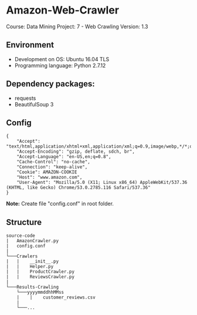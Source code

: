 # Amazon-Web-Crawler
Course: Data Mining
Project: 7 - Web Crawling
Version: 1.3

## Environment
* Development on OS: Ubuntu 16.04 TLS
* Programming language: Python 2.7.12

## Dependency packages:
* requests
* BeautifulSoup 3

## Config

```
{
    "Accept": "text/html,application/xhtml+xml,application/xml;q=0.9,image/webp,*/*;q=0.8",
    "Accept-Encoding": "gzip, deflate, sdch, br",
    "Accept-Language": "en-US,en;q=0.8",
    "Cache-Control": "no-cache",
    "Connection": "keep-alive",
    "Cookie": AMAZON-COOKIE
    "Host": "www.amazon.com",
    "User-Agent": "Mozilla/5.0 (X11; Linux x86_64) AppleWebKit/537.36 (KHTML, like Gecko) Chrome/53.0.2785.116 Safari/537.36"
}
```

**Note:** Create file "config.conf" in root folder.

## Structure

```
source-code
|   AmazonCrawler.py
|   config.conf
|
└───Crawlers
|   |    __init__.py
|   |    Helper.py
|   |    ProductCrawler.py
|   |    ReviewsCrawler.py
|
└───Results-Crawling
    └───yyyymmddhhMMss
    |    |    customer_reviews.csv
    |
    └───...
```
